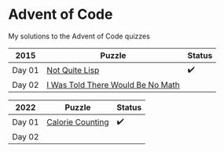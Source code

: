 # Advent of Code
My solutions to the Advent of Code quizzes

|2015 |Puzzle | Status |
|-----|-------|--------|
| Day 01|[Not Quite Lisp](https://adventofcode.com/2015/day/1)| :heavy_check_mark: |
| Day 02|[I Was Told There Would Be No Math](https://adventofcode.com/2015/day/2) | |

|2022 |Puzzle | Status |
|-----|-------|--------|
| Day 01|[Calorie Counting](https://adventofcode.com/2022/day/1)| :heavy_check_mark: |
| Day 02|[]() | |
